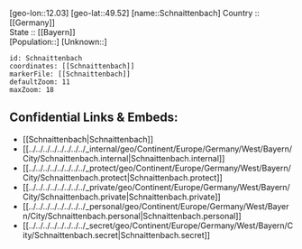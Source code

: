 ﻿---
location: [49.52,12.03] 
mapzoom: [7,12] 
mapmarker: city 
type: City
tags:
- geo/City


SpocWebEntityId: 34056
isDeleted: false
confidential: public

---
[geo-lon::12.03] 
[geo-lat::49.52] 
[name::Schnaittenbach] 
Country :: [[Germany]]  
State :: [[Bayern]]  
[Population::] 
[Unknown::] 


```leaflet
id: Schnaittenbach
coordinates: [[Schnaittenbach]] 
markerFile: [[Schnaittenbach]] 
defaultZoom: 11 
maxZoom: 18
```


## Confidential Links & Embeds: 
- [[Schnaittenbach|Schnaittenbach]]  
- [[../../../../../../../../_internal/geo/Continent/Europe/Germany/West/Bayern/City/Schnaittenbach.internal|Schnaittenbach.internal]] 
- [[../../../../../../../../_protect/geo/Continent/Europe/Germany/West/Bayern/City/Schnaittenbach.protect|Schnaittenbach.protect]] 
- [[../../../../../../../../_private/geo/Continent/Europe/Germany/West/Bayern/City/Schnaittenbach.private|Schnaittenbach.private]] 
- [[../../../../../../../../_personal/geo/Continent/Europe/Germany/West/Bayern/City/Schnaittenbach.personal|Schnaittenbach.personal]] 
- [[../../../../../../../../_secret/geo/Continent/Europe/Germany/West/Bayern/City/Schnaittenbach.secret|Schnaittenbach.secret]] 
